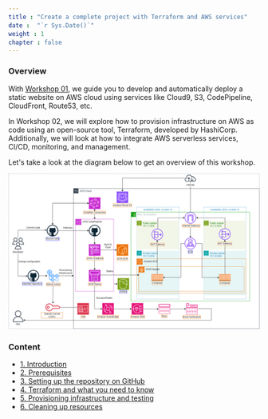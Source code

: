 ```yaml
---
title : "Create a complete project with Terraform and AWS services"
date :  "`r Sys.Date()`" 
weight : 1 
chapter : false
---
```


### Overview

With [Workshop 01](https://bibichannel.github.io/workshop-01/), we guide you to develop and automatically deploy a static website on AWS cloud using services like Cloud9, S3, CodePipeline, CloudFront, Route53, etc.

In Workshop 02, we will explore how to provision infrastructure on AWS as code using an open-source tool, Terraform, developed by HashiCorp. Additionally, we will look at how to integrate AWS serverless services, CI/CD, monitoring, and management.

Let's take a look at the diagram below to get an overview of this workshop.


![IMAGE](/images/1-introduce/001-introduce.png)

### Content

- [1. Introduction](./1-introduce/)
- [2. Prerequisites](./2-prerequisites/)
- [3. Setting up the repository on GitHub](./3-setupGithub/)
- [4. Terraform and what you need to know](./4-knowledgeTerraform/)
- [5. Provisioning infrastructure and testing](./5-provisioning&Testing/)
- [6. Cleaning up resources](./6-cleanup/)